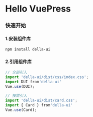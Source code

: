 # Hello VuePress
### 快速开始

#### 1.安装组件库
```bash
npm install della-ui
```

#### 2.引用组件库
```javascript
// 全部引入
import 'della-ui/dist/css/index.css';
import DUI from'della-ui'
Vue.use(DUI);

// 按需引入
import 'della-ui/dist/card.css';
import { Card } from'della-ui'
Vue.use(Card);
```
